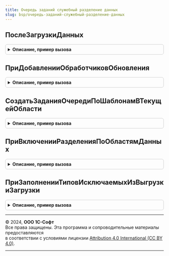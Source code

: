 ```yaml
---
title: Очередь заданий служебный разделение данных
slug: bsp/очередь-заданий-служебный-разделение-данных
---
```



## ПослеЗагрузкиДанных
<details style="margin: 1em 0; padding: 0.5em; border: 1px solid #ccc; border-radius: 6px;">

<summary style="font-weight: bold; cursor: pointer;">Описание, пример вызова</summary>

```bsl

// См. ВыгрузкаЗагрузкаДанныхПереопределяемый.ПослеЗагрузкиДанных.
// @skip-warning ПустойМетод - особенность реализации.
//
Процедура ПослеЗагрузкиДанных(Контейнер) Экспорт
```

Пример вызова
```bsl
ОчередьЗаданийСлужебныйРазделениеДанных.ПослеЗагрузкиДанных(Контейнер) 
```
</details>

## ПриДобавленииОбработчиковОбновления
<details style="margin: 1em 0; padding: 0.5em; border: 1px solid #ccc; border-radius: 6px;">

<summary style="font-weight: bold; cursor: pointer;">Описание, пример вызова</summary>

```bsl

// См. ОбновлениеИнформационнойБазыБСП.ПриДобавленииОбработчиковОбновления.
// @skip-warning ПустойМетод - особенность реализации.
//
// Параметры:
//	Обработчики - см. ОбновлениеИнформационнойБазы.НоваяТаблицаОбработчиковОбновления
//
Процедура ПриДобавленииОбработчиковОбновления(Обработчики) Экспорт
```

Пример вызова
```bsl
ОчередьЗаданийСлужебныйРазделениеДанных.ПриДобавленииОбработчиковОбновления(Обработчики) 
```
</details>

## СоздатьЗаданияОчередиПоШаблонамВТекущейОбласти
<details style="margin: 1em 0; padding: 0.5em; border: 1px solid #ccc; border-radius: 6px;">

<summary style="font-weight: bold; cursor: pointer;">Описание, пример вызова</summary>

```bsl

// Создает в текущей области данных задания по шаблонам.
// @skip-warning ПустойМетод - особенность реализации.
//
Процедура СоздатьЗаданияОчередиПоШаблонамВТекущейОбласти() Экспорт
```

Пример вызова
```bsl
ОчередьЗаданийСлужебныйРазделениеДанных.СоздатьЗаданияОчередиПоШаблонамВТекущейОбласти() 
```
</details>

## ПриВключенииРазделенияПоОбластямДанных
<details style="margin: 1em 0; padding: 0.5em; border: 1px solid #ccc; border-radius: 6px;">

<summary style="font-weight: bold; cursor: pointer;">Описание, пример вызова</summary>

```bsl

// См. РаботаВМоделиСервисаПереопределяемый.ПриВключенииРазделенияПоОбластямДанных.
// @skip-warning ПустойМетод - особенность реализации.
//
Процедура ПриВключенииРазделенияПоОбластямДанных() Экспорт
```

Пример вызова
```bsl
ОчередьЗаданийСлужебныйРазделениеДанных.ПриВключенииРазделенияПоОбластямДанных() 
```
</details>

## ПриЗаполненииТиповИсключаемыхИзВыгрузкиЗагрузки
<details style="margin: 1em 0; padding: 0.5em; border: 1px solid #ccc; border-radius: 6px;">

<summary style="font-weight: bold; cursor: pointer;">Описание, пример вызова</summary>

```bsl

// См. ВыгрузкаЗагрузкаДанныхПереопределяемый.ПриЗаполненииТиповИсключаемыхИзВыгрузкиЗагрузки.
//
// Параметры:
//	Типы - см. ВыгрузкаЗагрузкаДанныхПереопределяемый.ПриЗаполненииТиповИсключаемыхИзВыгрузкиЗагрузки.Типы
//
Процедура ПриЗаполненииТиповИсключаемыхИзВыгрузкиЗагрузки(Типы) Экспорт
```

Пример вызова
```bsl
ОчередьЗаданийСлужебныйРазделениеДанных.ПриЗаполненииТиповИсключаемыхИзВыгрузкиЗагрузки(Типы) 
```
</details>

---

© 2024, **ООО 1С-Софт**  
Все права защищены. Эта программа и сопроводительные материалы предоставляются  
в соответствии с условиями лицензии [Attribution 4.0 International (CC BY 4.0)](https://creativecommons.org/licenses/by/4.0/legalcode).

---
